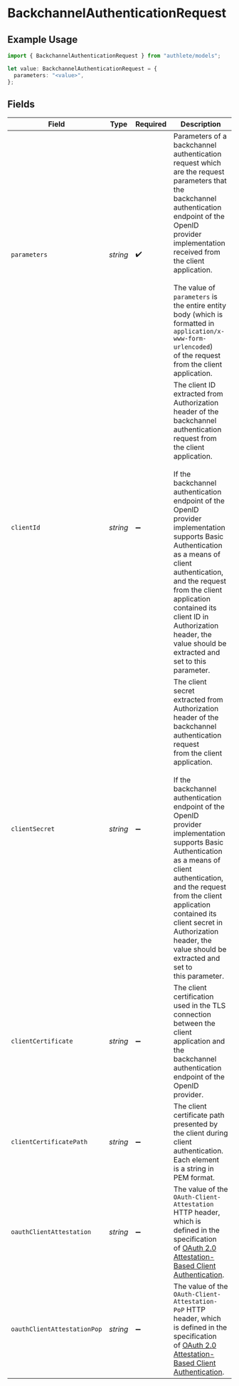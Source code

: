 # BackchannelAuthenticationRequest

## Example Usage

```typescript
import { BackchannelAuthenticationRequest } from "authlete/models";

let value: BackchannelAuthenticationRequest = {
  parameters: "<value>",
};
```

## Fields

| Field                                                                                                                                                                                                                                                                                                                                                                                                                                        | Type                                                                                                                                                                                                                                                                                                                                                                                                                                         | Required                                                                                                                                                                                                                                                                                                                                                                                                                                     | Description                                                                                                                                                                                                                                                                                                                                                                                                                                  |
| -------------------------------------------------------------------------------------------------------------------------------------------------------------------------------------------------------------------------------------------------------------------------------------------------------------------------------------------------------------------------------------------------------------------------------------------- | -------------------------------------------------------------------------------------------------------------------------------------------------------------------------------------------------------------------------------------------------------------------------------------------------------------------------------------------------------------------------------------------------------------------------------------------- | -------------------------------------------------------------------------------------------------------------------------------------------------------------------------------------------------------------------------------------------------------------------------------------------------------------------------------------------------------------------------------------------------------------------------------------------- | -------------------------------------------------------------------------------------------------------------------------------------------------------------------------------------------------------------------------------------------------------------------------------------------------------------------------------------------------------------------------------------------------------------------------------------------- |
| `parameters`                                                                                                                                                                                                                                                                                                                                                                                                                                 | *string*                                                                                                                                                                                                                                                                                                                                                                                                                                     | :heavy_check_mark:                                                                                                                                                                                                                                                                                                                                                                                                                           | Parameters of a backchannel authentication request which are the request parameters that the<br/>backchannel authentication endpoint of the OpenID provider implementation received from the client<br/>application.<br/><br/>The value of `parameters` is the entire entity body (which is formatted in `application/x-www-form-urlencoded`)<br/>of the request from the client application.<br/>                                           |
| `clientId`                                                                                                                                                                                                                                                                                                                                                                                                                                   | *string*                                                                                                                                                                                                                                                                                                                                                                                                                                     | :heavy_minus_sign:                                                                                                                                                                                                                                                                                                                                                                                                                           | The client ID extracted from Authorization header of the backchannel authentication request from<br/>the client application.<br/><br/>If the backchannel authentication endpoint of the OpenID provider implementation supports Basic<br/>Authentication as a means of client authentication, and the request from the client application<br/>contained its client ID in Authorization header, the value should be extracted and set to this parameter.<br/> |
| `clientSecret`                                                                                                                                                                                                                                                                                                                                                                                                                               | *string*                                                                                                                                                                                                                                                                                                                                                                                                                                     | :heavy_minus_sign:                                                                                                                                                                                                                                                                                                                                                                                                                           | The client secret extracted from Authorization header of the backchannel authentication request<br/>from the client application.<br/><br/>If the backchannel authentication endpoint of the OpenID provider implementation supports Basic<br/>Authentication as a means of client authentication, and the request from the client application<br/>contained its client secret in Authorization header, the value should be extracted and set to<br/>this parameter.<br/> |
| `clientCertificate`                                                                                                                                                                                                                                                                                                                                                                                                                          | *string*                                                                                                                                                                                                                                                                                                                                                                                                                                     | :heavy_minus_sign:                                                                                                                                                                                                                                                                                                                                                                                                                           | The client certification used in the TLS connection between the client application and the<br/>backchannel authentication endpoint of the OpenID provider.<br/>                                                                                                                                                                                                                                                                              |
| `clientCertificatePath`                                                                                                                                                                                                                                                                                                                                                                                                                      | *string*                                                                                                                                                                                                                                                                                                                                                                                                                                     | :heavy_minus_sign:                                                                                                                                                                                                                                                                                                                                                                                                                           | The client certificate path presented by the client during client authentication. Each element<br/>is a string in PEM format.<br/>                                                                                                                                                                                                                                                                                                           |
| `oauthClientAttestation`                                                                                                                                                                                                                                                                                                                                                                                                                     | *string*                                                                                                                                                                                                                                                                                                                                                                                                                                     | :heavy_minus_sign:                                                                                                                                                                                                                                                                                                                                                                                                                           | The value of the `OAuth-Client-Attestation` HTTP header, which is defined in the specification<br/>of [OAuth 2.0 Attestation-Based Client Authentication](https://datatracker.ietf.org/doc/draft-ietf-oauth-attestation-based-client-auth/).<br/>                                                                                                                                                                                            |
| `oauthClientAttestationPop`                                                                                                                                                                                                                                                                                                                                                                                                                  | *string*                                                                                                                                                                                                                                                                                                                                                                                                                                     | :heavy_minus_sign:                                                                                                                                                                                                                                                                                                                                                                                                                           | The value of the `OAuth-Client-Attestation-PoP` HTTP header, which is defined in the specification<br/>of [OAuth 2.0 Attestation-Based Client Authentication](https://datatracker.ietf.org/doc/draft-ietf-oauth-attestation-based-client-auth/).<br/>                                                                                                                                                                                        |